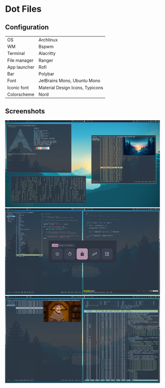 # Dot Files

## Configuration

|              |                                 |
|--------------|---------------------------------|
| OS           | Archlinux                       |
| WM           | Bspwm                           |
| Terminal     | Alacritty                       |
| File manager | Ranger                          |
| App launcher | Rofi                            |
| Bar          | Polybar                         |
| Font         | JetBrains Mono, Ubuntu Mono     |
| Iconic font  | Material Design Icons, Typicons |
| Colorscheme  | Nord                            |


## Screenshots

<img src="https://github.com/exynil/files/blob/master/dotfiles/screenshots/1.jpg">

<img src="https://github.com/exynil/files/blob/master/dotfiles/screenshots/2.jpg">

<img src="https://github.com/exynil/files/blob/master/dotfiles/screenshots/3.jpg">
